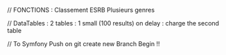 // FONCTIONS : 
Classement ESRB
Plusieurs genres

// DataTables : 
2 tables : 1 small (100 results)
on delay : charge the second table

// To Symfony
Push on git
create new Branch
Begin !!

